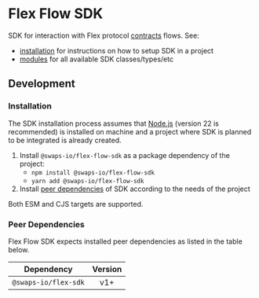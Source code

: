 # Flex Flow SDK

SDK for interaction with Flex protocol [contracts](https://github.com/swaps-io/flex-contracts) flows. See:

- [installation](#installation) for instructions on how to setup SDK in a project
- [modules](./modules.html) for all available SDK classes/types/etc

## Development

### Installation

The SDK installation process assumes that [Node.js](https://nodejs.org/en) (version 22 is recommended) is installed on
machine and a project where SDK is planned to be integrated is already created.

1. Install `@swaps-io/flex-flow-sdk` as a package dependency of the project:
   - `npm install @swaps-io/flex-flow-sdk`
   - `yarn add @swaps-io/flex-flow-sdk`
2. Install [peer dependencies](#peer-dependencies) of SDK according to the needs of the project

Both ESM and CJS targets are supported.

### Peer Dependencies

Flex Flow SDK expects installed peer dependencies as listed in the table below.

| Dependency           | Version |
| -------------------- |:-------:|
| `@swaps-io/flex-sdk` |  v1+    |
